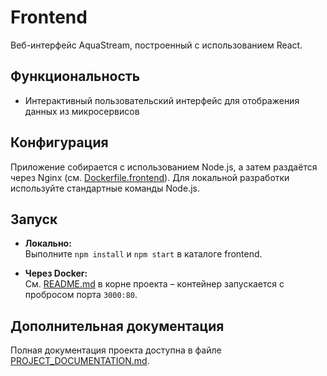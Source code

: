 # Frontend

Веб-интерфейс AquaStream, построенный с использованием React.

## Функциональность

- Интерактивный пользовательский интерфейс для отображения данных из микросервисов

## Конфигурация

Приложение собирается с использованием Node.js, а затем раздаётся через Nginx (см. [Dockerfile.frontend](infra/docker/Dockerfile.frontend)). Для локальной разработки используйте стандартные команды Node.js.

## Запуск

- **Локально:**  
  Выполните `npm install` и `npm start` в каталоге frontend.

- **Через Docker:**  
  См. [README.md](/README.md) в корне проекта – контейнер запускается с пробросом порта `3000:80`.

## Дополнительная документация

Полная документация проекта доступна в файле [PROJECT_DOCUMENTATION.md](../PROJECT_DOCUMENTATION.md). 